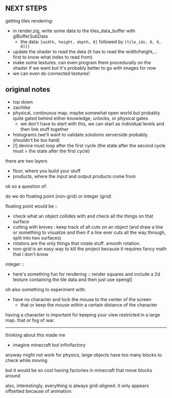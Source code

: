 ## NEXT STEPS

getting tiles rendering:

- in render.zig, write some data to the tiles_data_buffer with glBufferSubData
   - the data: `[width, height, depth, 0]` followed by `[tile_idx, 0, 0, 0][]`
- update the shader to read the data (it has to read the width/height,… first to know what index to read from)
- make some textures. can even program them procedurally on the shader if we want but
  it's probably better to go with images for now
- we can even do connected textures!


## original notes

- top down
- zachlike
- physical, continuous map. maybe somewhat open world but probably quite gated
  behind either knowledge, unlocks, or physical gates
  - we don't have to start with this, we can start as individual levels and then link stuff
     together
- histograms (we'll want to validate solutions serverside probably. shouldn't be too hard)
- [!] device must loop after the first cycle (the state after the second cycle must = the
  state after the first cycle)

there are two layers

- floor, where you build your stuff
- products, where the input and output products come from

ok so a question of:

do we do floating point (non-grid) or integer (grid)

floating point would be ::

- check what an object collides with and check all the things on that surface
- cutting with knives : keep track of all cuts on an object (and draw a line or something
  to visualize and then if a line ever cuts all the way through, split into two surfaces)
- rotators are the only things that rotate stuff. smooth rotation.
- non-grid is an easy way to kill the project because it requires fancy math that i don't know

integer ::

- here's something fun for rendering :: render squares and include a 2d texture containing
  the tile data and then just use opengl]

oh also something to experiment with:

- have no character and lock the mouse to the center of the screen
  - that or keep the mouse within a certain distance of the character

having a character is important for keeping your view restricted in a large map. that or fog of
war.

---

thinking about this made me

- imagine minecraft but infinifactory

anyway might not work for physics, large objects have too many blocks to check while moving

but it would be so cool having factories in minecraft that move blocks around

also, interestingly, everything is always grid-aligned. it only appears offsetted because of
animation.